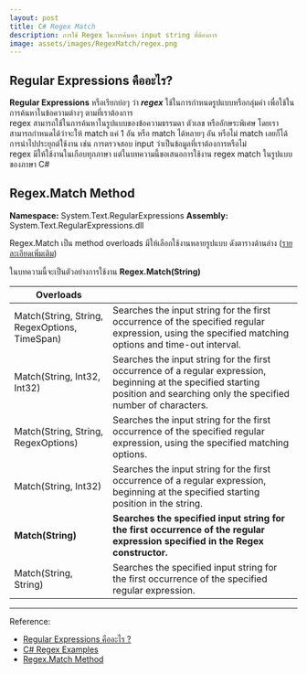 ```yaml
---
layout: post
title: C# Regex Match
description: การใช้ Regex ในการค้นหา input string ที่ต้องการ
image: assets/images/RegexMatch/regex.png
---
```


##  Regular Expressions คืออะไร?
**Regular Expressions** หรือเรียกย่อๆ ว่า ***regex*** ใช้ในการกำหนดรูปแบบหรือกลุ่มคำ เพื่อใช้ในการค้นหาในข้อความต่างๆ ตามที่เราต้องการ <br/>regex สามารถใช้ในการค้นหาในรูปแบบของข้อความธรรมดา ตัวเลข หรืออักษระพิเศษ โดยเราสามารถกำหนดได้ว่าจะให้ match แค่ 1 อัน หรือ match ได้หลายๆ อัน หรือไม่ match เลยก็ได้ การนำไปประยุกต์ใช้งาน เช่น การตรวจสอบ input ว่าเป็นข้อมูลที่เราต้องการหรือไม่<br/>regex มีให้ใช้งานในเกือบทุกภาษา แต่ในบทความนี้ขอเสนอการใช้งาน regex match ในรูปแบบของภาษา C# 

## Regex.Match Method
**Namespace:** System.Text.RegularExpressions
**Assembly:** System.Text.RegularExpressions.dll

Regex.Match เป็น method overloads มีให้เลือกใช้งานหลายรูปแบบ ดังตารางด้านล่าง ([รายละเอียดเพิ่มเติม](https://docs.microsoft.com/en-us/dotnet/api/system.text.regularexpressions.regex.match?view=net-5.0))

ในบทความนี้จะเป็นตัวอย่างการใช้งาน **Regex.Match(String)**

|Overloads|    |
|---------|----|
|Match(String, String, RegexOptions, TimeSpan)|Searches the input string for the first occurrence of the specified regular expression, using the specified matching options and time-out interval.|
|Match(String, Int32, Int32)|Searches the input string for the first occurrence of a regular expression, beginning at the specified starting position and searching only the specified number of characters.|
|Match(String, String, RegexOptions)|Searches the input string for the first occurrence of the specified regular expression, using the specified matching options.|
|Match(String, Int32)|Searches the input string for the first occurrence of a regular expression, beginning at the specified starting position in the string.|
|**Match(String)**|**Searches the specified input string for the first occurrence of the regular expression specified in the Regex constructor.**|
|Match(String, String)|Searches the specified input string for the first occurrence of the specified regular expression.|



---
Reference:

- [Regular Expressions คืออะไร ?](https://medium.com/@_trw/regular-expressions-%E0%B8%84%E0%B8%B7%E0%B8%AD%E0%B8%AD%E0%B8%B0%E0%B9%84%E0%B8%A3-2fab4a91ea34)
- [C# Regex Examples
](https://www.c-sharpcorner.com/article/c-sharp-regex-examples/)
- [Regex.Match Method](https://docs.microsoft.com/en-us/dotnet/api/system.text.regularexpressions.regex.match?view=net-5.0)